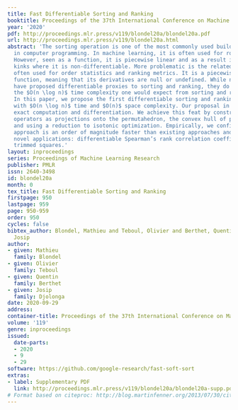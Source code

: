 ```yaml
---
title: Fast Differentiable Sorting and Ranking
booktitle: Proceedings of the 37th International Conference on Machine Learning
year: '2020'
pdf: http://proceedings.mlr.press/v119/blondel20a/blondel20a.pdf
url: http://proceedings.mlr.press/v119/blondel20a.html
abstract: 'The sorting operation is one of the most commonly used building blocks
  in computer programming. In machine learning, it is often used for robust statistics.
  However, seen as a function, it is piecewise linear and as a result includes many
  kinks where it is non-differentiable. More problematic is the related ranking operator,
  often used for order statistics and ranking metrics. It is a piecewise constant
  function, meaning that its derivatives are null or undefined. While numerous works
  have proposed differentiable proxies to sorting and ranking, they do not achieve
  the $O(n \log n)$ time complexity one would expect from sorting and ranking operations.
  In this paper, we propose the first differentiable sorting and ranking operators
  with $O(n \log n)$ time and $O(n)$ space complexity. Our proposal in addition enjoys
  exact computation and differentiation. We achieve this feat by constructing differentiable
  operators as projections onto the permutahedron, the convex hull of permutations,
  and using a reduction to isotonic optimization. Empirically, we confirm that our
  approach is an order of magnitude faster than existing approaches and showcase two
  novel applications: differentiable Spearman’s rank correlation coefficient and least
  trimmed squares.'
layout: inproceedings
series: Proceedings of Machine Learning Research
publisher: PMLR
issn: 2640-3498
id: blondel20a
month: 0
tex_title: Fast Differentiable Sorting and Ranking
firstpage: 950
lastpage: 959
page: 950-959
order: 950
cycles: false
bibtex_author: Blondel, Mathieu and Teboul, Olivier and Berthet, Quentin and Djolonga,
  Josip
author:
- given: Mathieu
  family: Blondel
- given: Olivier
  family: Teboul
- given: Quentin
  family: Berthet
- given: Josip
  family: Djolonga
date: 2020-09-29
address: 
container-title: Proceedings of the 37th International Conference on Machine Learning
volume: '119'
genre: inproceedings
issued:
  date-parts:
  - 2020
  - 9
  - 29
software: https://github.com/google-research/fast-soft-sort
extras:
- label: Supplementary PDF
  link: http://proceedings.mlr.press/v119/blondel20a/blondel20a-supp.pdf
# Format based on citeproc: http://blog.martinfenner.org/2013/07/30/citeproc-yaml-for-bibliographies/
---
```

